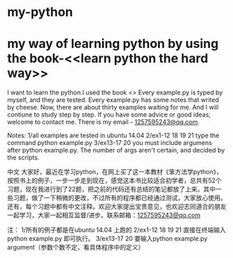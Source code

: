 # my-python
# my way of learning python by using the book-&lt;&lt;learn python the hard way>>
I want to learn the python.I used the book <<learn python the hard way>>
Every example.py is typed by myself, and they are tested. 
Every example.py has some notes that writed by cheese.
Now, there are about thirty examples waiting for me.
And I will contiune to study step by step.
If you have some advice or good ideas, welcome to contact me.
There is my email - 1257595243@qq.com.

Notes:
1/all examples are tested in ubuntu 14.04
2/ex1-12 18 19 21  type the command python example.py 
3/ex13-17 20  you must include argumens after python example.py. The number of args aren't certain, and decided by the scripts.


中文
大家好，最近在学习python，在网上买了这一本教材《笨方法学python》，按照书上的例子，一步一步走到现在，感觉这本书比较适合初学者，总共有52个习题，现在我进行到了22题，把之前的代码还有总结的笔记都放了上来。其中一些习题，做了一下稍微的更改，不过所有的程序都已经通过测试，大家放心使用。还有，每个习题中都有中文注释。欢迎大家提出宝贵意见，也欢迎志同道合的朋友一起学习，大家一起相互监督/进步。联系邮箱：1257595243@qq.com

注：
1/所有的例子都是在ubuntu 14.04 上跑的
2/ex1-12 18 19 21 直接在终端输入python example.py 即可执行。
3/ex13-17 20 要输入python example.py argument（参数个数不定，看具体程序中的定义） 
